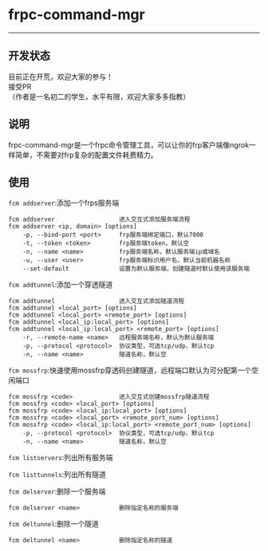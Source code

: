 # frpc-command-mgr

---

## 开发状态
目前正在开荒，欢迎大家的参与！  
接受PR  
（作者是一名初二的学生，水平有限，欢迎大家多多指教）

## 说明
frpc-command-mgr是一个frpc命令管理工具，可以让你的frp客户端像ngrok一样简单，不需要对frp复杂的配置文件耗费精力。

## 使用
`fcm addserver`:添加一个frps服务端 

    fcm addserver                  进入交互式添加服务端流程
    fcm addserver <ip, domain> [options]  
        -p, --bind-port <port>     frp服务端绑定端口，默认7000
        -t, --token <token>        frp服务端token，默认空
        -n, --name <name>          frp服务端名称，默认服务端ip或域名
        -u, --user <user>          frp服务端标识用户名，默认当前机器名称
        --set-default              设置为默认服务端，创建隧道时默认使用该服务端

`fcm addtunnel`:添加一个穿透隧道

    fcm addtunnel                  进入交互式添加隧道流程
    fcm addtunnel <local_port> [options]
    fcm addtunnel <local_port> <remote_port> [options]
    fcm addtunnel <local_ip:local_port> [options]
    fcm addtunnel <local_ip:local_port> <remote_port> [options]
        -r, --remote-name <name>   远程服务端名称，默认为默认服务端  
        -p, --protocol <protocol>  协议类型，可选tcp/udp，默认tcp
        -n, --name <name>          隧道名称，默认空

`fcm mossfrp`:快速使用mossfrp穿透码创建隧道，远程端口默认为可分配第一个空闲端口

    fcm mossfrp <code>             进入交互式创建mossfrp隧道流程
    fcm mossfrp <code> <local_port> [options]
    fcm mossfrp <code> <local_ip:local_port> [options]
    fcm mossfrp <code> <local_port> <remote_port_num> [options]
    fcm mossfrp <code> <local_ip:local_port> <remote_port_num> [options]
        -p, --protocol <protocol>  协议类型，可选tcp/udp，默认tcp
        -n, --name <name>          隧道名称，默认空

`fcm listservers`:列出所有服务端

`fcm listtunnels`:列出所有隧道

`fcm delserver`:删除一个服务端

    fcm delserver <name>           删除指定名称的服务端

`fcm deltunnel`:删除一个隧道

    fcm deltunnel <name>           删除指定名称的隧道
